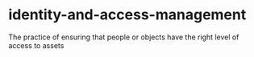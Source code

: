 # identity-and-access-management
The practice of ensuring that people or objects have the right level of access to assets
